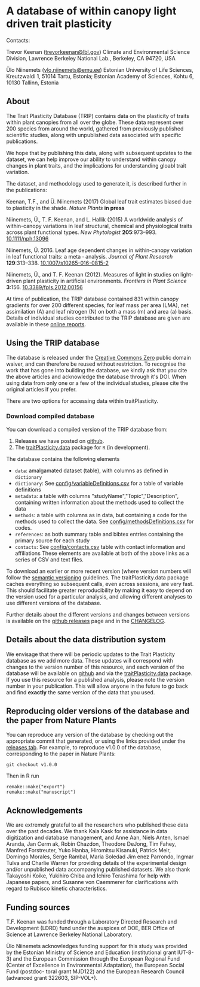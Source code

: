# A database of within canopy light driven trait plasticity 

Contacts:

Trevor Keenan (trevorkeenan@lbl.gov)	Climate and Environmental Science Division, Lawrence Berkeley National Lab., Berkeley, CA 94720, USA

Ülo Niinemets (ylo.niinemets@emu.ee)	Estonian University of Life Sciences, Kreutzwaldi 1, 51014 Tartu, Estonia; Estonian Academy of Sciences, Kohtu 6, 10130 Tallinn, Estonia


## About

The Trait Plasticity Database (TRIP) contains data on the plasticity of traits within plant canopies from all over the globe. 
These data represent over 200 species from around the world, gathered from previously published scientific studies, along with unpublished data associated with specific publications.   

We hope that by publishing this data, along with subsequent updates to the dataset, we can help improve our ability to understand within canopy changes in plant traits, and the implications for understanding gloabl trait variation.

The dataset, and methodology used to generate it, is described further in the publications:

Keenan, T.F., and Ü. Niinemets (2017) Global leaf trait estimates biased due to plasticity in the shade. *Nature Plants* **in press**

Niinemets, Ü., T. F. Keenan, and L. Hallik (2015) A worldwide analysis of within-canopy variations in leaf structural, chemical and physiological traits across plant functional types. *New Phytologist* **205**:973–993. [10.1111/nph.13096](http://doi.org/10.1111/nph.13096)

Niinemets, Ü. 2016. Leaf age dependent changes in within‑canopy variation in leaf functional traits: a meta ‑ analysis. *Journal of Plant Research* **129**:313–338. [10.1007/s10265-016-0815-2](http://doi.org/10.1007/s10265-016-0815-2)

Niinemets, Ü., and T. F. Keenan (2012). Measures of light in studies on light-driven plant plasticity in artificial environments. *Frontiers in Plant Science* **3**:156. [10.3389/fpls.2012.00156](http://doi.org/10.3389/fpls.2012.00156)

At time of publication, the TRIP database contained 831 within canopy gradients for over 200 different species, for leaf mass per area (LMA), net assimilation (A) and leaf nitrogen (N) on both a mass (m) and area (a) basis. 
Details of individual studies contributed to the TRIP database are given are available in these [online reports](https://github.com/trevorkeenan/traitPlasticity/wiki).

## Using the TRIP database

The database is released under the [Creative Commons Zero](https://creativecommons.org/publicdomain/zero/1.0/) public domain waiver, and can therefore be reused without restriction. 
To recognise the work that has gone into building the database, we kindly ask that you cite the above articles and acknowledge the database through it's DOI. When using data from only one or a few of the individual studies, please cite the original articles if you prefer.

There are two options for accessing data within traitPlasticity.

### Download compiled database

You can download a compiled version of the TRIP database from:

1. Releases we have posted on [github](https://github.com/trevorkeenan/traitPlasticity/releases).
2. The [traitPlasticity.data](https://github.com/traitecoevo/traitPlasticity.data) package for `R` (in development).

The database contains the following elements

- `data`: amalgamated dataset (table), with columns as defined in `dictionary`
- `dictionary`: See [config/variableDefinitions.csv](config/variableDefinitions.csv) for a table of variable definitions
- `metadata`: a table with columns "studyName","Topic","Description", containing written information about the methods used to collect the data
- `methods`: a table with columns as in data, but containing a code for the methods used to collect the data. See [config/methodsDefinitions.csv](config/methodsDefinitions.csv) for codes.
- `references`: as both summary table and bibtex entries containing the primary source for each study
- `contacts`: See [config/contacts.csv](config/contacts.csv) table with contact information and affiliations
These elements are available at both of the above links as a series of CSV and text files.


To download an earlier or more recent version (where version numbers will follow the [semantic versioning](http://semver.org) guidelines. The traitPlasticity.data package caches everything so subsequent calls, even across sessions, are very fast. 
This should facilitate greater reproducibility by making it easy to depend on the version used for a particular analysis, and allowing different analyses to use different versions of the database. 

Further details about the different versions and changes between versions is available on the [github releases](https://github.com/trevorkeenan/traitPlasticity/releases) page and in the [CHANGELOG](CHANGELOG.md).

## Details about the data distribution system

We envisage that there will be periodic updates to the Trait Plasticity database as we add more data. These updates will correspond with changes to the version number of this resource, and each version of the database will be available on [github](https://github.com/trevorkeenan/traitPlasticity/releases) and via the [traitPlasticity.data](https://github.com/traitecoevo/traitPlasticity.data) package. If you use this resource for a published analysis, please note the version number in your publication.  This will allow anyone in the future to go back and find **exactly** the same version of the data that you used.


## Reproducing older versions of the database and the paper from Nature Plants

You can reproduce any version of the database by checking out the appropriate commit that generated, or using the links provided under the [releases tab](https://github.com/trevorkeenan/traitPlasticity/releases). For example, to reproduce v1.0.0 of the database, corresponding to the paper in Nature Plants:

```
git checkout v1.0.0
```

Then in R run
```
remake::make("export")
remake::make("manuscript")
```

## Acknowledgements

We are extremely grateful to all the researchers who published these data over the past decades. We thank Kaia Kask for assistance in data digitization and database management, and Anne Aan, Niels Anten, Ismael Aranda, Jan Cerm ak, Robin Chazdon, Theodore DeJong, Tim Fahey, Manfred Forstreuter, Yuko Hanba, Hiromitsu Kisanuki, Patrick Meir, Domingo Morales, Serge Rambal, Maria Soledad Jim enez Parrondo, Ingmar Tulva and Charlie Warren for providing details of the experimental design and/or unpublished data accompanying published datasets. We also thank Takayoshi Koike, Yukihiro Chiba and Ichiro Terashima for help with Japanese papers, and Susanne von Caemmerer for clarifications with regard to Rubisco kinetic characteristics. 

## Funding sources

T.F. Keenan was funded through a Laboratory Directed Research and Development (LDRD) fund under the auspices of DOE, BER Office of Science at Lawrence Berkeley National Laboratory. 

Ülo Niinemets acknowledges funding support for this study was provided by the Estonian Ministry of Science and Education (institutional grant IUT-8-3) and the European Commission through the European Regional Fund (Center of Excellence in Environmental Adaptation), the European Social Fund (postdoc- toral grant MJD122) and the European Research Council (advanced grant 322603, SIP-VOL+).

